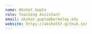 ```yaml
---
name: Akshat Gupta
role: Teaching Assistant
email: akshat.gupta@berkeley.edu
website: https://akshat57.github.io/
---
```


